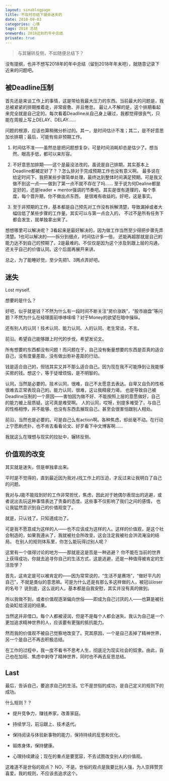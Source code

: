 ```yaml
---
layout: sinablogpage
title: 不及时总结下就会迷失的
date: 2018-09-03
categories: 心情 
tags: 2018 总结
onewords: 2018迟到的年中总结
private: true
---
```

> 与其辗转反侧，不如随便总结下？

没有提纲，也并不想写2018年的年中总结（留到2018年年末吧），就随意记录下近来的问题吧。

## 被Deadline压制

首先还是来谈工作上的事情，这是带给我最大压力的东西。当前最大的问题是，我总被紧紧的排期推着走，非常疲惫、并且倦怠。
最让人不解的是，这个排期看起来完全就是自己定的。每次看着Deadline从自己身上碾过，我都觉得很丧气，只能在周报上写上DELAY、DELAY……

问题的根源，应该也算稍微分析过的。其一，是时间估计不准；其二，是不好意思加长排期；最后，可能有些非预期工作。

1. 时间估不准——虽然总是把问题想复杂，可是时间消耗却总是估少了。想当然、眼高手低，都可以来形容。

2. 不好意思加排期——这个是最没法改的。虽说是自己排期，其实基本上Deadline都被定好了？？怎么排对于完成预期工作也没有意义啊。
最多说在给定时间下，我把某些步骤简单处理，最终达到整体时间满足预期。可是我又做不到这一点——做到了第一点不就不存在了吗……
至于说为何Dealine都是定好的，还是leader + mentor强调的节奏吧。其实是很有道理的，每个季度，每个晋升期，你不做出点东西，
是很难有收益的。好吧，这是事实。

3. 至于非预期的工作，基本都是自己预先对工作没有拆解清楚，导致漏掉或者大幅估低了某些步骤的工作量。其实可以与第一点合入的，
不过不是所有任务下都会发生，就单独拿出来了。

想想哪里可以解决呢？ 3看起来是最好解决的，因为做工作当然至少得把步骤先弄清楚。1也可以解决的——拆分到细点，时间估计多一倍，
还能再超那就是自己的能力达不到自己的预期了。2是最难的。不仅仅是因为这个涉及到跟上层的沟通，还关乎自己的价值认同。这个后面再展开来讲。

总之，为了能睡好觉，至少先把1、3两点弄好吧。

## 迷失

Lost myself.

想要的是什么？

好吧，似乎就是钱？不然为什么有一段时间不断关注“房价涨跌”，“股市崩盘”等问题？不然为什么在经理面前哆哆嗦嗦？对于Money的欲望在暗中操纵。

还有别人的认同！技术认同、能力认同、人的认同、老生常谈，不言。

前沿。希望自己能够跟上时代的步伐，希望发论文。

所有想要的东西都没有问题！而问题在于，自己没有衡量想要的东西是否真的适合自己，没有度量差距，没有做出弥补差距的行动。

钱是适合自己的，但钱其实又并不那么适合自己。因为现在我不可能挣到让我能够买房的钱。想这个，等于徒增烦恼，是不明智的。

认同，当然是必要的。技术认同，很难，自己不太愿意去表达。自卑又自负的性格很难去正常表现自己的。能力认同，很难，这让我精疲力竭，
也是导致自己被Deadline压制的一个原因——害怕因为做不好、不能按照上层的意愿做好，自己的能力被上层质疑。这可真是难受啊。
人的认同，哎呀，别提多难受了，与自己的性格相悖，并不能够、也没有东西去展现自己。甚至会很害怕跟别人相处。

前沿，当然也是必要的。可是自己么有action啊。各种焦虑，却丝毫不动。在行动上宁愿刷虎扑，也不肯去看看论文、好歹看下中文博客啊……

我就这么在理想与现实的拉扯中，辗转反侧。


## 价值观的改变

其实就是迷失，但是单独拿出来。

平时是不觉得的，直到最近因为我对J找工作上的压迫，才反过来让我明白了自己的问题。

我对与J能不能找到好的工作非常担忧，焦虑，因此对于她偶尔表现出的逃避，或者说出去玩这种事情表达了责备的态度。这些事不仅影响了我们之间的感情，
也让我猛然意识到自己的价值观变了。

就是，只认钱了。只知道成功了。

可是我不愿意成为这样的人——也不应该成为这样的人。这样的价值观，是这个社会制造的，如果我遵从了，我就被社会所改变。这会注定我被社会洪流淹没的结局。
在别人的规则体系里，你怎么能玩得过别人呢？

这里有一个值得讨论的地方——那就是这是否是一种逃避？ 你不能在当前的世界上获得成功，你就去追寻你自己的生活方式，这是逃避，还是一种值得被肯定的生活哲学？

首先，这肯定是可以被肯定的——因为常常说的，“生活不是赛场”，“做好平凡的自己”，不就是类似的意思嘛。可是为什么还是有那么多这样做的人，被冠以loser的名号？
说到底，这么说的人，基本都是自我安慰，其实并没有真的做到。

所以我做不到，或者价值观逐渐偏向世俗——即成为自己讨厌的人——也算是被社会染缸给浸润的结果。

当然这并非借口。每个人都被浸润，但是不是每个人都会迷失。我认为自己是一个更加追求精神世界的人，应该要有更强的抵抗能力。

然而我的价值观不被自己觉察地改变了。究其原因，一个是自己丢掉了精神世界，另一个是自己不再去积极总结。

在工作的过程中，我一度不看书不思考人生，彻底沦为现实社会的奴隶。由此，自己也在加班、焦虑中剥夺了精神世界，同时也不再去反思总结。

## Last

最后，告诉自己，要追求自己的生活。它不是世俗的成功，是自己定义的规则下的成功。

什么规则？？

- 提升竞争力，赚钱养家，改善家庭。

- 持续学习，前沿跟上、技术迭代。

- 保持阅读与体验新事物的能力，保持持续的反思和优化。

- 锻炼身体，保持健康。

- 心理持续建设；现在的重点是要宽容，不去试图改变别人的价值观。

这难道不是世俗的观点？ NO，不是。世俗的观点是我要比别人强，为人崇拜赞赏喜爱。我的规则，不应该去追求这个。

